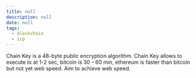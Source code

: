 ```yaml
---
title: null
description: null
date: null
tags:
  - blockchain
  - icp
---
```


Chain Key is a 48-byte public encryption algorithm. Chain Key allows to execute tx at 1-2 sec, bitcoin is 30 - 60 min, ethereum is faster than bitcoin but not yet web speed. Aim to achieve web speed.
